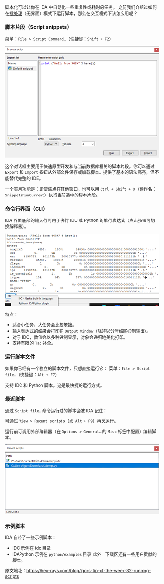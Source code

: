 脚本化可以让你在 IDA 中自动化一些重复性或耗时的任务。 之前我们介绍过如何在[批处理](<(https://www.hex-rays.com/blog/igor-tip-of-the-week-08-batch-mode-under-the-hood/)>)（无界面）模式下运行脚本，那么在交互模式下该怎么用呢？

### 脚本片段（Script snippets）

菜单：`File > Script Command…`（快捷键：`Shift + F2`）

![](assets/2021/03/script_snippet.png)

这个对话框主要用于快速原型开发和与当前数据库相关的脚本片段。你可以通过 `Export` 和 `Import` 按钮从外部文件保存或加载脚本。提供了基本的语法高亮，但不能替代完整的 IDE。

一个实用功能是：即使焦点在其他窗口，也可以用 `Ctrl + Shift + X`（动作名：`SnippetsRunCurrent`）执行当前选中的脚本片段。

### 命令行界面（CLI）

IDA 界面底部的输入行可用于执行 IDC 或 Python 的单行表达式（点击按钮可切换解释器）。

![](assets/2021/03/script_cli.png)

特点：

- 适合小任务，大任务会比较笨拙。
- 输入表达式的结果会打印在 `Output Window`（除非以分号结尾抑制输出）。
- 对于 IDC，数值会以多种进制显示，对象会递归地美化打印。
- 支持有限的 `Tab` 补全。

### 运行脚本文件

如果你已经有一个独立的脚本文件，只想直接运行它： 菜单：`File > Script file…`（快捷键：`Alt + F7`）

支持 IDC 和 Python 脚本。这是最快捷的运行方式。

### 最近脚本

通过 `Script file…` 命令运行过的脚本会被 IDA 记住：

可通过 `View > Recent script`s（`或 Alt + F9`）再次运行。

运行前可调用外部编辑器（在 `Options > General…` 的 `Misc` 标签中配置）编辑脚本。

![](assets/2021/03/script_recent.png)

### 示例脚本

IDA 自带了一些示例脚本：

- IDC 示例在 idc 目录
- IDAPython 示例在 `python/examples` 目录 此外，下载区还有一些用户贡献的脚本。

原文地址：https://hex-rays.com/blog/igors-tip-of-the-week-32-running-scripts
